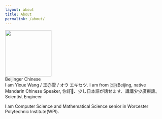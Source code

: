 ```yaml
---
layout: about
title: About
permalink: /about/
---
```


<div class='row'>
    <div class='col-3'>
    <img src="{{site.baseurl}}/assets/img/icon.jpg" width="150">
    </div>
    <div class='col-9'>
        <span class="badge badge-secondary">Beijinger</span>
        <span class="badge badge-primary">Chinese</span>
        <br>
        I am Yixue Wang / 王亦雪 / オウ エキセツ. I am from 🇨🇳Beijing, native Mandarin Chinese Speaker, 你好👋、少し日本語が話せます、識講少少廣東話。
        <br>
        <span class="badge badge-secondary">Scientist</span>
        <span class="badge badge-primary">Engineer</span><br>
            <p>
                I am Computer Science and Mathematical Science senior in Worcester Polytechnic Institute(WPI).
            </p>
    </div>
</div>
<!-- <ul class="nav nav-tabs">
  <li class="nav-item">
    <a class="nav-link active" data-toggle="tab" href="#yixue_wang">Yixue Wang</a>
  </li>
  <li class="nav-item active">
    <a class="nav-link" data-toggle="tab" href="#ksy">Yoon - ゆん</a>
  </li>
  <li class="nav-item">
    <a class="nav-link disabled" href="#">TBD</a>
  </li>
</ul>
<div id="myTabContent" class="tab-content">
  <div class="tab-pane fade active show" id="yixue_wang">
    <h2>Yixue Wang</h2>
    <div class='row'>
        <div class='col-3'>
        <img src="{{site.baseurl}}/assets/img/icon.jpg" width="150">
        </div>
        <div class='col-9'>
            <span class="badge badge-secondary">Scientist</span>
            <span class="badge badge-primary">Engineer</span><br>
                <p>
                    I am Computer Science and Mathematical Science senior in Worcester Polytechnic Institute(WPI).
                </p>
            <span class="badge badge-secondary">Beijinger</span><br>
            I am from 🇨🇳Beijing, native Mandarin Chinese Speaker, 你好👋
        </div>
    </div>
  </div>
  <div class="tab-pane fade" id="ksy">
    <h2>Yoon ゆん</h2>
    <div class='row'>
        <div class='col-3'>
        <img src="{{site.baseurl}}/assets/img/mii.jpg" width="150">
        </div>
        <div class='col-9'>
            <span class="badge badge-secondary">Nintendo Ultra Fan</span><br>
            <span class="badge badge-primary">Smash Bros Ultimate</span>
                <p>
                    Beginer in Smash Bros, and my favorite warrior is Ness.<br>
                </p>
            <span class="badge badge-primary">Splatoon2</span>
                <p>
                    Rank X player <:= Main in L3<br>
                </p>
        </div>
    </div>
    <br>
    <div class='row'>
        <div class='col-3'>
        <img src="{{site.baseurl}}/assets/img/inkling.jpg" width="150">
        </div>
        <div class='col-9'>
        </div>
    </div>
  </div>
</div> -->